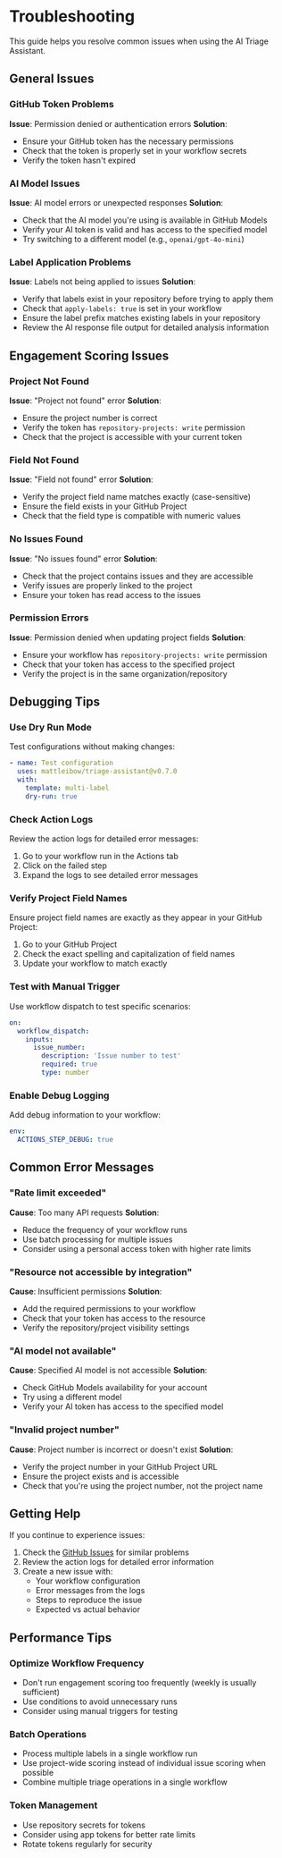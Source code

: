 # Troubleshooting

This guide helps you resolve common issues when using the AI Triage Assistant.

## General Issues

### GitHub Token Problems

**Issue**: Permission denied or authentication errors **Solution**:

- Ensure your GitHub token has the necessary permissions
- Check that the token is properly set in your workflow secrets
- Verify the token hasn't expired

### AI Model Issues

**Issue**: AI model errors or unexpected responses **Solution**:

- Check that the AI model you're using is available in GitHub Models
- Verify your AI token is valid and has access to the specified model
- Try switching to a different model (e.g., `openai/gpt-4o-mini`)

### Label Application Problems

**Issue**: Labels not being applied to issues **Solution**:

- Verify that labels exist in your repository before trying to apply them
- Check that `apply-labels: true` is set in your workflow
- Ensure the label prefix matches existing labels in your repository
- Review the AI response file output for detailed analysis information

## Engagement Scoring Issues

### Project Not Found

**Issue**: "Project not found" error **Solution**:

- Ensure the project number is correct
- Verify the token has `repository-projects: write` permission
- Check that the project is accessible with your current token

### Field Not Found

**Issue**: "Field not found" error **Solution**:

- Verify the project field name matches exactly (case-sensitive)
- Ensure the field exists in your GitHub Project
- Check that the field type is compatible with numeric values

### No Issues Found

**Issue**: "No issues found" error **Solution**:

- Check that the project contains issues and they are accessible
- Verify issues are properly linked to the project
- Ensure your token has read access to the issues

### Permission Errors

**Issue**: Permission denied when updating project fields **Solution**:

- Ensure your workflow has `repository-projects: write` permission
- Check that your token has access to the specified project
- Verify the project is in the same organization/repository

## Debugging Tips

### Use Dry Run Mode

Test configurations without making changes:

```yaml
- name: Test configuration
  uses: mattleibow/triage-assistant@v0.7.0
  with:
    template: multi-label
    dry-run: true
```

### Check Action Logs

Review the action logs for detailed error messages:

1. Go to your workflow run in the Actions tab
2. Click on the failed step
3. Expand the logs to see detailed error messages

### Verify Project Field Names

Ensure project field names are exactly as they appear in your GitHub Project:

1. Go to your GitHub Project
2. Check the exact spelling and capitalization of field names
3. Update your workflow to match exactly

### Test with Manual Trigger

Use workflow dispatch to test specific scenarios:

```yaml
on:
  workflow_dispatch:
    inputs:
      issue_number:
        description: 'Issue number to test'
        required: true
        type: number
```

### Enable Debug Logging

Add debug information to your workflow:

```yaml
env:
  ACTIONS_STEP_DEBUG: true
```

## Common Error Messages

### "Rate limit exceeded"

**Cause**: Too many API requests **Solution**:

- Reduce the frequency of your workflow runs
- Use batch processing for multiple issues
- Consider using a personal access token with higher rate limits

### "Resource not accessible by integration"

**Cause**: Insufficient permissions **Solution**:

- Add the required permissions to your workflow
- Check that your token has access to the resource
- Verify the repository/project visibility settings

### "AI model not available"

**Cause**: Specified AI model is not accessible **Solution**:

- Check GitHub Models availability for your account
- Try using a different model
- Verify your AI token has access to the specified model

### "Invalid project number"

**Cause**: Project number is incorrect or doesn't exist **Solution**:

- Verify the project number in your GitHub Project URL
- Ensure the project exists and is accessible
- Check that you're using the project number, not the project name

## Getting Help

If you continue to experience issues:

1. Check the [GitHub Issues](https://github.com/mattleibow/triage-assistant/issues) for similar problems
2. Review the action logs for detailed error information
3. Create a new issue with:
   - Your workflow configuration
   - Error messages from the logs
   - Steps to reproduce the issue
   - Expected vs actual behavior

## Performance Tips

### Optimize Workflow Frequency

- Don't run engagement scoring too frequently (weekly is usually sufficient)
- Use conditions to avoid unnecessary runs
- Consider using manual triggers for testing

### Batch Operations

- Process multiple labels in a single workflow run
- Use project-wide scoring instead of individual issue scoring when possible
- Combine multiple triage operations in a single workflow

### Token Management

- Use repository secrets for tokens
- Consider using app tokens for better rate limits
- Rotate tokens regularly for security
